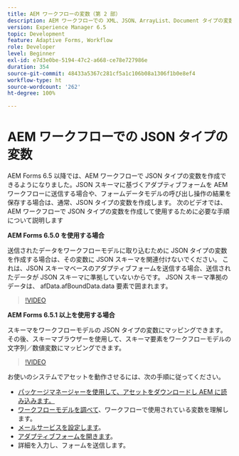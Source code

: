 ```yaml
---
title: AEM ワークフローの変数（第 2 部）
description: AEM ワークフローでの XML、JSON、ArrayList、Document タイプの変数の使用
version: Experience Manager 6.5
topic: Development
feature: Adaptive Forms, Workflow
role: Developer
level: Beginner
exl-id: e7d3e0be-5194-47c2-a668-ce78e727986e
duration: 354
source-git-commit: 48433a5367c281cf5a1c106b08a1306f1b0e8ef4
workflow-type: ht
source-wordcount: '262'
ht-degree: 100%

---
```


# AEM ワークフローでの JSON タイプの変数

AEM Forms 6.5 以降では、AEM ワークフローで JSON タイプの変数を作成できるようになりました。JSON スキーマに基づくアダプティブフォームを AEM ワークフローに送信する場合や、フォームデータモデルの呼び出し操作の結果を保存する場合は、通常、JSON タイプの変数を作成します。 次のビデオでは、AEM ワークフローで JSON タイプの変数を作成して使用するために必要な手順について説明します

**AEM Forms 6.5.0 を使用する場合**

送信されたデータをワークフローモデルに取り込むために JSON タイプの変数を作成する場合は、その変数に JSON スキーマを関連付けないでください。 これは、JSON スキーマベースのアダプティブフォームを送信する場合、送信されたデータが JSON スキーマに準拠していないからです。 JSON スキーマ準拠のデータは、 afData.afBoundData.data 要素で囲まれます。

>[!VIDEO](https://video.tv.adobe.com/v/26444?quality=12&learn=on)


**AEM Forms 6.5.1 以上を使用する場合**

スキーマをワークフローモデルの JSON タイプの変数にマッピングできます。その後、スキーマブラウザーを使用して、スキーマ要素をワークフローモデルの文字列／数値変数にマッピングできます。

>[!VIDEO](https://video.tv.adobe.com/v/35346?quality=12&learn=on&captions=jpn)

お使いのシステムでアセットを動作させるには、次の手順に従ってください。

* [パッケージマネージャーを使用して、アセットをダウンロードし AEM に読み込みます。](assets/jsonandstringvariable.zip)
* [ワークフローモデルを調べて](http://localhost:4502/editor.html/conf/global/settings/workflow/models/jsonvariable.html)、ワークフローで使用されている変数を理解します。
* [メールサービスを設定します](https://helpx.adobe.com/jp/experience-manager/6-5/sites/administering/using/notification.html?lang=ja#ConfiguringtheMailService)。
* [アダプティブフォームを開きます](http://localhost:4502/content/dam/formsanddocuments/afbasedonjson/jcr:content?wcmmode=disabled)。
* 詳細を入力し、フォームを送信します。

